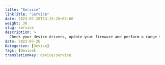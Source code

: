 ```yaml
---
title: "Service"
linkTitle: "Service"
date: 2023-07-28T13:25:28+02:00
weight: 30
slug: service
description: >
  Check your device drivers, update your firmware and perform a range test
date: 2023-07-26
Kategorien: [Device]
Tags: [Device]
translationKey: device/service
---
```

